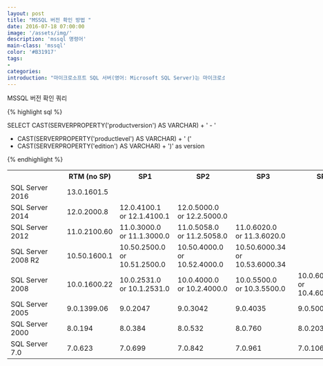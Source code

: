 ```yaml
---
layout: post
title: "MSSQL 버전 확인 방법 "
date: 2016-07-18 07:00:00
image: '/assets/img/'
description: 'mssql 명령어'
main-class: 'mssql'
color: '#B31917'
tags:
- 
categories:
introduction: "마이크로소프트 SQL 서버(영어: Microsoft SQL Server)는 마이크로소프트가 1989년 사이베이스(Sybase)를 기반으로 개발한 관계형 데이터베이스이다."
---
```


MSSQL 버전 확인 쿼리

{% highlight sql %}

SELECT CAST(SERVERPROPERTY('productversion') AS VARCHAR) + ' - '
+ CAST(SERVERPROPERTY('productlevel') AS VARCHAR) + ' ('
+ CAST(SERVERPROPERTY('edition') AS VARCHAR) + ')' as version

{% endhighlight %}

<table style="width: 800px">
<tbody><tr>
<th></th>
<th>RTM (no SP)</th>
<th>SP1</th>
<th>SP2</th>
<th>SP3</th>
<th>SP4</th>
</tr><tr>
</tr><tr>

<td rowspan="4">SQL Server 2016</td>
<td rowspan="2">13.0.1601.5</td>
<td></td>
<td></td>
<td></td>
<td></td>

<tr></tr>
<tr></tr>
<tr></tr>
<tr></tr>
<tr></tr>
<tr></tr>

<td rowspan="4">SQL Server 2014</td>
<td rowspan="2">12.0.2000.8</td>
<td>12.0.4100.1<br/>
or 12.1.4100.1</td>
<td>12.0.5000.0<br/>
or 12.2.5000.0</td>
<td></td>
<td></td>

<tr></tr>
<tr></tr>
<tr></tr>
<tr></tr>
<tr></tr>
<tr></tr>

<td rowspan="4"> SQL Server 2012</td>
<td rowspan="2">11.0.2100.60</td>
<td>11.0.3000.0<br/>
or 11.1.3000.0</td>
<td>11.0.5058.0<br/>
or 11.2.5058.0</td>
<td>11.0.6020.0<br/>
or 11.3.6020.0</td>
<td></td>

<tr></tr>
<tr></tr>
<tr></tr>
<tr></tr>
<tr></tr>
<tr></tr>

<td rowspan="4"> SQL Server 2008 R2</td>
<td rowspan="2">10.50.1600.1</td>
<td>10.50.2500.0<br/>
or 10.51.2500.0</td>
<td>10.50.4000.0<br/>
or 10.52.4000.0</td>
<td>10.50.6000.34<br/>
or 10.53.6000.34</td>
<td></td>

<tr></tr>
<tr></tr>
<tr></tr>
<tr></tr>
<tr></tr>
<tr></tr>

<td rowspan="4"> SQL Server 2008</td>
<td rowspan="2">10.0.1600.22</td>
<td>10.0.2531.0<br/>
or 10.1.2531.0</td>
<td>10.0.4000.0<br/>
or 10.2.4000.0</td>
<td>10.0.5500.0<br/>
or 10.3.5500.0</td>
<td>10.0.6000.29<br/>
or 10.4.6000.29</td>

<tr></tr>
<tr></tr>
<tr></tr>
<tr></tr>
<tr></tr>
<tr></tr>

<td rowspan="4"> SQL Server 2005</td>
<td rowspan="2">9.0.1399.06</td>
<td>9.0.2047</td>
<td>9.0.3042</td>
<td>9.0.4035</td>
<td>9.0.5000</td>

<tr></tr>
<tr></tr>
<tr></tr>
<tr></tr>
<tr></tr>
<tr></tr>

<td rowspan="4"> SQL Server 2000</td>
<td rowspan="2">8.0.194</td>
<td>8.0.384</td>
<td>8.0.532</td>
<td>8.0.760</td>
<td>8.0.2039</td>

<tr></tr>
<tr></tr>
<tr></tr>
<tr></tr>
<tr></tr>
<tr></tr>

<td rowspan="4">SQL Server 7.0</td>
<td rowspan="2">7.0.623</td>
<td>7.0.699</td>
<td>7.0.842</td>
<td>7.0.961</td>
<td>7.0.1063</td>

<tr></tr>
<tr></tr>
<tr></tr>
<tr></tr>
<tr></tr>
<tr></tr>



